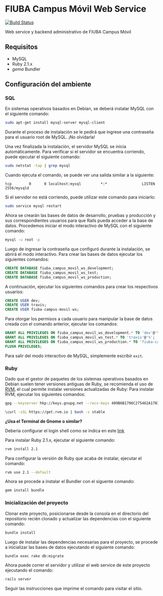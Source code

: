 # FIUBA Campus Móvil Web Service
[![Build Status](https://travis-ci.org/ezeperez26/fiuba-campus-movil-ws.svg)](https://travis-ci.org/ezeperez26/fiuba-campus-movil-ws)

Web service y backend administrativo de FIUBA Campus Móvil

## Requisitos
* MySQL
* Ruby 2.1.x
* *gema* Bundler

## Configuración del ambiente
### SQL
En sistemas operativos basados en Debian, se deberá instalar MySQL con el
siguiente comando:
```bash
sudo apt-get install mysql-server mysql-client
```
Durante el proceso de instalación se le pedirá que ingrese una contraseña para
el usuario root de MySQL. ¡No olvidarla!

Una vez finalizada la instalación, el servidor MySQL se inicia automáticamente.
Para verificar si el servidor se encuentra corriendo, puede ejecutar el
siguiente comando:
```bash
sudo netstat -tap | grep mysql
```
Cuando ejecuta el comando, se puede ver una salida similar a la siguiente:
```
tcp        0      0 localhost:mysql         *:*                LISTEN      2556/mysqld
```
Si el servidor no está corriendo, puede utilizar este comando para iniciarlo:
```bash
sudo service mysql restart
```
Ahora se crearán las bases de datos de desarrollo, pruebas y producción y sus
correspondientes usuarios para que Rails pueda acceder a la base de datos.
Procedemos iniciar el modo interactivo de MySQL con el siguiente comando:
```bash
mysql -u root -p
```
Luego de ingresar la contraseña que configuró durante la instalación, se abrirá
el modo interactivo. Para crear las bases de datos ejecutar los siguientes
comandos:
```sql
CREATE DATABASE fiuba_campus_movil_ws_development;
CREATE DATABASE fiuba_campus_movil_ws_test;
CREATE DATABASE fiuba_campus_movil_ws_production;
```
A continuación, ejecutar los siguientes comandos para crear los respectivos
usuarios:
```sql
CREATE USER dev;
CREATE USER travis;
CREATE USER fiuba-campus-movil-ws;
```
Para otorgar los permisos a cada usuario para manipular la base de datos creada
con el comando anterior, ejecutar los comandos:
```sql
GRANT ALL PRIVILEGES ON fiuba_campus_movil_ws_development.* TO 'dev'@'%';
GRANT ALL PRIVILEGES ON fiuba_campus_movil_ws_test.* TO 'travis'@'%';
GRANT ALL PRIVILEGES ON fiuba_campus_movil_ws_production.* TO 'fiuba-campus-movil-ws'@'%';
FLUSH PRIVILEGES;
```
Para salir del modo interactivo de MySQL, simplemente escribir `exit`.

### Ruby
Dado que el gestor de paquetes de los sistemas operativos basados en Debian
suelen tener versiones antiguas de Ruby, se recomienda el uso de
[RVM](https://rvm.io/), el cual permite instalar versiones actualizadas de Ruby:
Para instalar RVM, ejecutar los siguientes comandos:
```bash
gpg --keyserver hkp://keys.gnupg.net --recv-keys 409B6B1796C275462A1703113804BB82D39DC0E3
```
```bash
\curl -sSL https://get.rvm.io | bash -s stable
```

**¿Usa el Terminal de Gnome o similar?**

Debería configurar el login shell como se indica en este
[link](https://rvm.io/integration/gnome-terminal)

Para instalar Ruby 2.1.x, ejecutar el siguiente comando:
```bash
rvm install 2.1
```

Para configurar la versión de Ruby que acaba de instalar, ejecutar el comando:
```bash
rvm use 2.1 --default
```

Ahora se procede a instalar el Bundler con el siguente comando:
```bash
gem install bundle
```

### Inicialización del proyecto
Clonar este proyecto, posicionarse desde la consola en el directorio del
repositorio recién clonado y actualizar las dependencias con el siguiente
comando:
```bash
bundle install
```

Luego de instalar las dependencias necesarias para el proyecto, se procede a 
inicializar las bases de datos ejecutando el siguiente comando:
```bash
bundle exec rake db:migrate
```

Ahora puede correr el servidor y utilizar el web service de este proyecto
ejecutando el comando:
```bash
rails server
```

Seguir las instrucciones que imprime el comando para visitar el sitio.